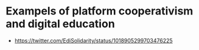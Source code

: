 # Exampels of platform cooperativism and digital education

- https://twitter.com/EdiSolidarity/status/1018905299703476225
